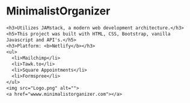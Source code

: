 # MinimalistOrganizer

    <h3>Utilizes JAMstack, a modern web development architecture.</h3>
    <h5>This project was built with HTML, CSS, Bootstrap, vanilla Javascript and API's.</h5>
    <h3>Platform: <b>Netlify</b></h3>
    <ul>
      <li>Mailchimp</li>
      <li>Tawk.to</li>
      <li>Square Appointments</li>
      <li>Formspree</li>
    </ul>
    <img src="Logo.png" alt="">
    <a href="wwww.minimalistorganizer.com"></a>
